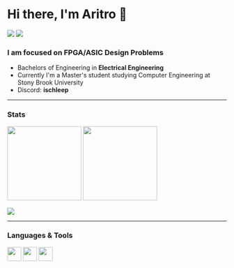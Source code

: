<!-- Hero -->
<h1>Hi there, I'm Aritro 👋</h1>

<p>
  <a href="https://www.linkedin.com/in/arisark/"><img src="https://img.shields.io/badge/WEBSITE-up-success?style=for-the-badge" /></a>
  <a href="https://github.com/asarkar8400?tab=followers"><img src="https://img.shields.io/github/followers/YOUR_USERNAME?label=FOLLOWERS&style=for-the-badge" /></a>
</p>

### I am focused on FPGA/ASIC Design Problems

- Bachelors of Engineering in **Electrical Engineering**
- Currently I'm a Master's student studying Computer Engineering at Stony Brook University 
- Discord: **ischleep**

---

### Stats

<!-- GitHub Readme Stats -->
<p>
  <img height="170" src="https://github-readme-stats.vercel.app/api?username=asarkar8400&show_icons=true&theme=dark&hide_title=false" />
  <img height="170" src="https://github-readme-stats.vercel.app/api/top-langs/?username=asarkar8400&layout=compact&theme=dark" />
</p>

<!-- Optional: Profile Summary Cards -->
<p>
  <img src="https://github-profile-summary-cards.vercel.app/api/cards/profile-details?username=asarkar8400&theme=github_dark" />
</p>

---

### Languages & Tools
<p>
  <!-- Swap or add icons from https://devicon.dev -->
  <img height="32" src="https://cdn.jsdelivr.net/gh/devicons/devicon/icons/vscode/vscode-original.svg" />
  <img height="32" src="https://cdn.jsdelivr.net/gh/devicons/devicon/icons/python/python-original.svg" />
  <img height="32" src="https://cdn.jsdelivr.net/gh/devicons/devicon/icons/cplusplus/cplusplus-original.svg" />
</p>
